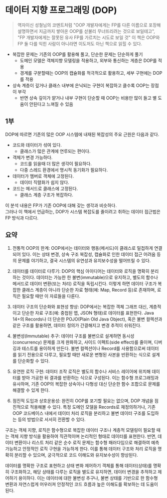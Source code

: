 # 데이터 지향 프로그래밍 (DOP)

> 역자이신 성철님의 코멘트처럼 
> "OOP 개발자에게는 FP를 다른 이름으로 포장해 설명하면서 지금까지 쌓아온 OOP를 섣불리 무너뜨리려는 것으로 보일테고",
> "FP 개발자에게는 잘못된 유사 FP를 가르치는 시도로 보일 것"
> 이 책은 OOP와 FP 둘 다를 익힌 사람이 아니라면 이도저도 아닌 책으로 읽힐 수 있다.

- 복잡한 문제는 기존의 OOP를 활용해 풀고, 단순한 문제는 단순하게 풀기
  - 도메인 모델은 객체지향 모델링을 적용하고, 외부와 통신하는 게층은 DOP를 적용
  - 경계를 구분할때는 OOP의 캡슐화를 적극적으로 활용하고, 세부 구현에는 DOP를 적용
- 상속 계층이 깊거나 클래스 내부에 은닉되는 구현이 복잡하고 클수록 OOP는 장점이 부각
  - 반면 상속 깊이가 얕거나 내부 구현이 단순할 때 OOP는 비용만 많이 들고 별 도움이 안된다고 느껴질 수 있음

## 1부

DOP에 따르면 기존의 많은 OOP 시스템에 내재된 복잡성의 주요 근원은 다음과 같다.

- 코드와 데이터가 섞여 있다.
  - 클래스가 많은 관계에 연루되는 편이다.
- 객체가 변경 가능하다.
  - 코드를 읽을때 더 많은 생각이 필요하다.
  - 다중 스레드 환경에서 명시적 동기화가 필요하다.
- 데이터가 멤버로 객체에 고정된다.
  - 데이터 직렬화가 쉽지 않다.
- 코드는 메서드로 클래스에 고정된다.
  - 클래스 계층 구조가 복잡하다.

이 분석 내용은 FP가 기존 OOP에 대해 갖는 생각과 비슷하다.  
그러나 이 책에서 언급하는, DOP가 시스템 복잡도를 줄이려고 취하는 데이터 접근법은 FP 방식과 다르다.


## 요약

1.	전통적 OOP의 한계:
OOP에서는 데이터와 행동(메서드)이 클래스로 밀접하게 연결되어 있다. 이는 상태 변경, 상속 구조 복잡성, 캡슐화로 인한 데이터 접근 어려움 등의 문제를 야기하고, 결국 시스템의 유연성과 유지보수성을 떨어뜨릴 수 있다.

2.	데이터를 데이터로 다루기:
DOP의 핵심 아이디어는 데이터와 로직을 명확히 분리하는 것이다. 데이터는 가능한 한 불변(immutable)으로 유지하고, 별도의 함수나 메서드로 데이터 변환(또는 처리) 로직을 독립시킨다. 이렇게 하면 데이터 구조가 복잡한 클래스 계층이 아니라 단순한 자료 형태(예: Map, Record 등)로 존재하며, 로직은 필요할 때만 이 자료들을 다룬다.

3.	데이터 구조의 단순화와 표현성 향상:
DOP에서는 복잡한 객체 그래프 대신, 계층적이고 단순한 자료 구조(예: 중첩된 맵, JSON 형태)로 데이터를 표현한다. Java 14+의 Records나 더 단순한 POJO(Plain Old Java Object), 혹은 불변 컬렉션과 같은 구조를 활용하면, 데이터 정의가 간결해지고 변경 추적이 쉬워진다.

4.	불변성(Immutable) 추구:
데이터 구조를 불변으로 설계하면 동시성(concurrency) 문제를 크게 완화하고, 사이드 이펙트(side effect)를 줄이며, 디버깅과 테스트를 용이하게 만든다. 불변 컬렉션이나 Record를 사용함으로써 데이터를 읽기 전용으로 다루고, 필요할 때만 새로운 변형된 사본을 반환하는 식으로 설계를 단순화할 수 있다.

5.	유연한 로직 구현:
데이터 조작 로직은 별도의 함수나 서비스 레이어에 위치해 데이터를 받아 가공한 뒤 결과를 반환하는 식으로 구성된다. 이는 함수형 프로그래밍과 유사하며, 기존 OOP의 복잡한 상속이나 다형성 대신 단순한 함수 조합으로 문제를 해결할 수 있게 한다.

6.	점진적 도입과 상호운용성:
완전히 OOP를 포기할 필요는 없으며, DOP 개념을 점진적으로 적용해볼 수 있다. 특정 도메인 모델을 Records로 재정의하거나, 기존 OOP 코드베이스 내에서 데이터 처리 로직을 분리하고 불변 데이터 구조를 도입하는 등의 방법으로 서서히 전환할 수 있다.


구조는 객체 지향, 로직은 함수형으로
복잡한 데이터 구조나 계층적 모델링이 필요할 때는 객체 지향 방식을 활용하여 직관적이며 논리적인 형태로 데이터를 표현한다. 반면, 데이터 변환이나 리스트 처리 같은 순수 로직 문제는 함수형 패러다임으로 해결하여 예측 가능하고 안정적인 로직 구현을 가능하게 한다. 이를 통해 데이터 구조와 처리 로직을 명확히 분리할 수 있으며, 궁극적으로 코드 이해도와 유지보수성이 향상된다.

데이터를 명확한 구조로 표현하고 상태 변화 제어하기
객체를 통해 데이터(상태)를 명확히 구조화하고, 해당 상태를 다루는 로직을 별도로 유지하면, 데이터 변경을 추적하고 제어하기 용이하다. 이는 데이터에 대한 불변성 추구나, 불변 상태를 기반으로 한 함수형 변환과 자연스럽게 어우러져 안정적인 코드 흐름과 높은 이해도를 확보하는 데 도움이 된다.